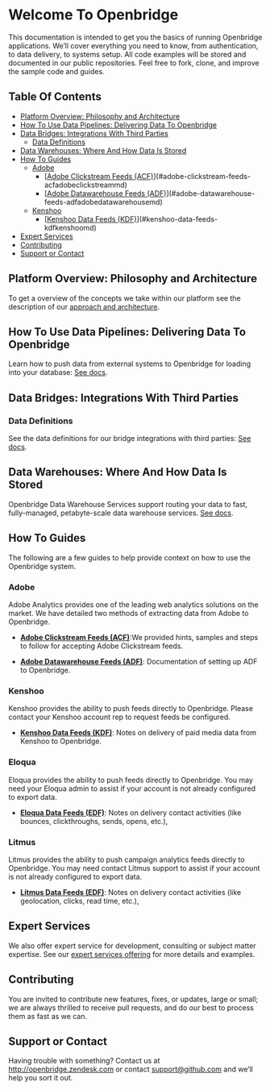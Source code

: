 <h1> Welcome To Openbridge </h1>

This documentation is intended to get you the basics of running Openbridge applications. We’ll cover everything you need to know, from authentication, to data delivery, to systems setup. All code examples will be stored and documented in our public repositories. Feel free to fork, clone, and improve the sample code and guides.

<h2> Table Of Contents </h2>

- [Platform Overview: Philosophy and Architecture](#platform-overview-philosophy-and-architecture)
- [How To Use Data Pipelines: Delivering Data To Openbridge](#how-to-use-data-pipelines-delivering-data-to-openbridge)
- [Data Bridges: Integrations With Third Parties](#data-bridges-integrations-with-third-parties)
	- [Data Definitions](#data-definitions)
- [Data Warehouses: Where And How Data Is Stored](#data-warehouses-where-and-how-data-is-stored)
- [How To Guides](#how-to-guides)
	- [Adobe](#adobe)
		- [[Adobe Clickstream Feeds (ACF)](adobe_clickstream.md)](#adobe-clickstream-feeds-acfadobeclickstreammd)
		- [[Adobe Datawarehouse Feeds (ADF)](adobe_datawarehouse.md)](#adobe-datawarehouse-feeds-adfadobedatawarehousemd)
	- [Kenshoo](#kenshoo)
		- [[Kenshoo Data Feeds (KDF)](kenshoo.md)](#kenshoo-data-feeds-kdfkenshoomd)
- [Expert Services](#expert-services)
- [Contributing](#contributing)
- [Support or Contact](#support-or-contact)


## Platform Overview: Philosophy and Architecture
To get a overview of the concepts we take within our platform see the description of our [approach and architecture](/platform_overview.md).


## How To Use Data Pipelines: Delivering Data To Openbridge
Learn how to push data from external systems to Openbridge for loading into your database: [See docs](/pipeline.md).

## Data Bridges: Integrations With Third Parties

### Data Definitions
See the data definitions for our bridge integrations with third parties: [See docs](/data_definitions.md).

## Data Warehouses: Where And How Data Is Stored
Openbridge Data Warehouse Services support routing your data to fast, fully-managed, petabyte-scale data warehouse services.
[See docs](/storage.md).

## How To Guides
The following are a few guides to help provide context on how to use the Openbridge system.

### Adobe
Adobe Analytics provides one of the leading web analytics solutions on the market. We have detailed two methods of extracting data from Adobe to Openbridge.

* **[Adobe Clickstream Feeds (ACF)](adobe_clickstream.md)**:We provided hints, samples and steps to follow for accepting Adobe Clickstream feeds.

* **[Adobe Datawarehouse Feeds (ADF)](adobe_datawarehouse.md)**:
Documentation of setting up ADF to Openbridge.

### Kenshoo
Kenshoo provides the ability to push feeds directly to Openbridge. Please contact your Kenshoo account rep to request feeds be configured.

* **[Kenshoo Data Feeds (KDF)](kenshoo.md)**:
Notes on delivery of paid media data from Kenshoo to Openbridge.

### Eloqua
Eloqua provides the ability to push feeds directly to Openbridge. You may need your Eloqua admin to assist if your account is not already configured to export data.

* **[Eloqua Data Feeds (EDF)](eloqua.md)**:
Notes on delivery contact activities (like bounces, clickthroughs, sends, opens, etc.),

### Litmus
Litmus provides the ability to push campaign analytics feeds directly to Openbridge. You may need contact Litmus support to assist if your account is not already configured to export data.

* **[Litmus Data Feeds (EDF)](litmus.md)**:
Notes on delivery contact activities (like geolocation, clicks, read time, etc.),

## Expert Services
We also offer expert service for development, consulting or subject matter expertise. See our [expert services offering](expert_services.md) for more details and examples.

## Contributing
You are invited to contribute new features, fixes, or updates, large or small; we are always thrilled to receive pull requests, and do our best to process them as fast as we can.

## Support or Contact

Having trouble with something? Contact us at <a href="http://openbridge.zendesk.com">http://openbridge.zendesk.com</a> or contact <a href="mailto:support@openbridge.com">support@github.com</a> and we’ll help you sort it out.
